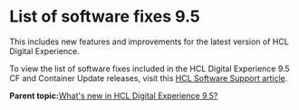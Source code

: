# List of software fixes 9.5

This includes new features and improvements for the latest version of HCL Digital Experience.

To view the list of software fixes included in the HCL Digital Experience 9.5 CF and Container Update releases, visit this [HCL Software Support article](https://support.hcltechsw.com/csm?id=kb_article&sysparm_article=KB0013939).

**Parent topic:**[What's new in HCL Digital Experience 9.5?](../overview/intr_new95.md)

